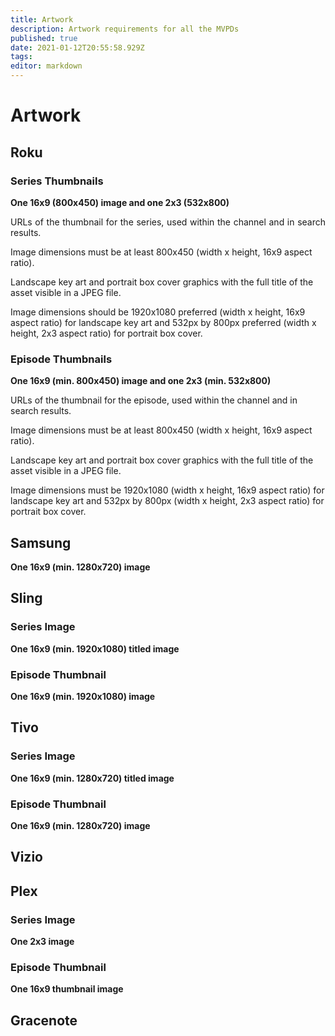 ```yaml
---
title: Artwork
description: Artwork requirements for all the MVPDs
published: true
date: 2021-01-12T20:55:58.929Z
tags: 
editor: markdown
---
```


# Artwork

## Roku

### Series Thumbnails

**One 16x9 (800x450) image and one 2x3 (532x800)**

<p align="justify">
URLs of the thumbnail for the series, used within the channel and in search results.

Image dimensions must be at least 800x450 (width x height, 16x9 aspect ratio).
  
Landscape key art and portrait box cover graphics with the full title of the asset visible in a JPEG file.
  
Image dimensions should be 1920x1080 preferred (width x height, 16x9 aspect ratio) for landscape key art and 532px by 800px preferred (width x height, 2x3 aspect ratio) for portrait box cover.
</p>

### Episode Thumbnails

**One 16x9 (min. 800x450) image and one 2x3 (min. 532x800)**

URLs of the thumbnail for the episode, used within the channel and in search results. 

Image dimensions must be at least 800x450 (width x height, 16x9 aspect ratio).

Landscape key art and portrait box cover graphics with the full title of the asset visible in a JPEG file. 

Image dimensions must be 1920x1080 (width x height, 16x9 aspect ratio) for landscape key art and 532px by 800px (width x height, 2x3 aspect ratio) for portrait box cover.

## Samsung

**One 16x9 (min. 1280x720) image**

## Sling

### Series Image

**One 16x9 (min. 1920x1080) titled image**

### Episode Thumbnail

**One 16x9 (min. 1920x1080) image**

## Tivo

### Series Image

**One 16x9 (min. 1280x720) titled image**

### Episode Thumbnail

**One 16x9 (min. 1280x720) image**

## Vizio

## Plex

### Series Image 
**One 2x3 image**

### Episode Thumbnail
**One 16x9 thumbnail image**

## Gracenote
